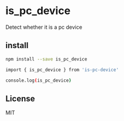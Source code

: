 # is_pc_device

Detect whether it is a pc device

## install
```bash
npm install --save is_pc_device
```

```bash
import { is_pc_device } from 'is-pc-device'

console.log(is_pc_device)
```

## License
MIT

